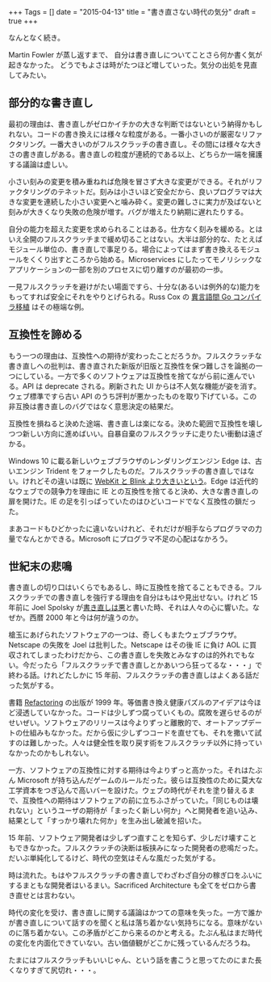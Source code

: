 +++
Tags = []
date = "2015-04-13"
title = "書き直さない時代の気分"
draft = true
+++

なんとなく続き。

Martin Fowler が蒸し返すまで、
自分は書き直しについてことさら何か書く気が起きなかった。
どうでもよさは時がたつほど増していった。気分の出処を見直してみたい。

## 部分的な書き直し

最初の理由は、書き直しがゼロかイチかの大きな判断ではないという納得かもしれない。コードの書き換えには様々な粒度がある。一番小さいのが厳密なリファクタリング。一番大きいのがフルスクラッチの書き直し。その間には様々な大きさの書き直しがある。書き直しの粒度が連続的である以上、どちらか一端を擁護する議論は虚しい。

小さい刻みの変更を積み重ねれば危険を冒さず大きな変更ができる。それがリファクタリングのテネットだ。刻みは小さいほど安全だから、良いプログラマは大きな変更を連続した小さい変更へと噛み砕く。変更の難しさに実力が及ばないと刻みが大きくなり失敗の危険が増す。バグが増えたり納期に遅れたりする。

自分の能力を超えた変更を求められることはある。仕方なく刻みを緩める。とはいえ全開のフルスクラッチまで緩め切ることはない。大半は部分的な、たとえばモジュール単位の、書き直しで事足りる。場合によってはまず書き換えるモジュールをくくり出すところから始める。Microservices にしたってモノリシックなアプリケーションの一部を別のプロセスに切り離すのが最初の一歩。

一見フルスクラッチを避けがたい場面ですら、十分な(あるいは例外的な)能力をもってすれば安全にそれをやりとげられる。Russ Cox の [異言語間 Go コンパイラ移植](https://golang.org/s/go13compiler) はその極端な例。

## 互換性を諦める

もう一つの理由は、互換性への期待が変わったことだろうか。フルスクラッチな書き直しへの批判は、書き直された新版が旧版と互換性を保つ難しさを論拠の一つにしている。一方で多くのソフトウェアは互換性を捨てながら前に進んでいる。API は deprecate される。刷新された UI からは不人気な機能が姿を消す。ウェブ標準ですら古い API のうち評判が悪かったものを取り下げている。この非互換は書き直しのバグではなく意思決定の結果だ。

互換性を損ねると決めた途端、書き直しは楽になる。決めた範囲で互換性を壊しつつ新しい方向に進めばいい。自暴自棄のフルスクラッチに走りたい衝動は遠ざかる。

Windows 10 に載る新しいウェブブラウザのレンダリングエンジン Edge は、古いエンジン Trident をフォークしたものだ。フルスクラッチの書き直しではない。けれどその違いは既に [WebKit と Blink より大きいという](http://www.smashingmagazine.com/2015/01/26/inside-microsofts-new-rendering-engine-project-spartan/
)。Edge は近代的なウェブでの競争力を理由に IE との互換性を捨てると決め、大きな書き直しの扉を開けた。IE の足を引っぱっていたのはひどいコードでなく互換性の鎖だった。

まあコードもひどかったに違いないけれど、それだけが相手ならプログラマの力量でなんとかできる。Microsoft にプログラマ不足の心配はなかろう。

## 世紀末の悲鳴

書き直しの切り口はいくらでもあるし、時に互換性を捨てることもできる。フルスクラッチでの書き直しを強行する理由を自分はもはや見出せない。けれど 15 年前に Joel Spolsky が[書き直しは悪](http://www.joelonsoftware.com/articles/fog0000000069.html)と書いた時、それは人々の心に響いた。なぜか。西暦 2000 年と今は何が違うのか。

槍玉にあげられたソフトウェアの一つは、奇しくもまたウェブブラウザ。Netscape の失敗を Joel は批判した。Netscape はその後 IE に負け AOL に買収されてしまったわけだから、この書き直しを失敗とみなすのは的外れでもない。今だったら「フルスクラッチで書き直しとかあいつら狂ってるな・・・」で終わる話。けれどたしかに 15 年前、フルスクラッチの書き直しはよくある話だった気がする。

書籍 [Refactoring](http://www.amazon.com/dp/0201485672) の出版が 1999 年。等価書き換え健康パズルのアイデアは今ほど浸透していなかった。コードは少しずつ腐っていくもの。腐敗を遅らせるのがせいぜい。ソフトウェアのリリースは今よりずっと離散的で、オートアップデートの仕組みもなかった。だから仮に少しずつコードを直せても、それを撒いて試すのは難しかった。人々は健全性を取り戻す術をフルスクラッチ以外に持っていなかったのかもしれない。

一方、ソフトウェアの互換性に対する期待は今よりずっと高かった。それはたぶん Microsoft が持ち込んだゲームのルールだった。彼らは互換性のために莫大な工学資本をつぎ込んで高いバーを設けた。ウェブの時代がそれを塗り替えるまで、互換性への期待はソフトウェアの前に立ちふさがっていた。「同じものは壊れない」というユーザの期待が「まったく新しい何か」へと開発者を追い込み、結果として「すっかり壊れた何か」を生み出し破滅を招いた。

15 年前、ソフトウェア開発者は少しずつ直すことを知らず、少しだけ壊すこともできなかった。フルスクラッチの決断は板挟みになった開発者の悲鳴だった。だいぶ単純化してるけど、時代の空気はそんな風だった気がする。

時は流れた。もはやフルスクラッチの書き直しでわざわざ自分の稼ぎ口をふいにするまともな開発者はいるまい。Sacrificed Architecture も全てをゼロから書き直せとは言わない。

時代の変化を受け、書き直しに関する議論はかつての意味を失った。一方で誰かが書き直しについて話すのを聞くと私は落ち着かない気持ちになる。意味がないのに落ち着かない。この矛盾がどこから来るのかと考える。たぶん私はまだ時代の変化を内面化できていない。古い価値観がどこかに残っているんだろうね。

たまにはフルスクラッチもいいじゃん、という話を書こうと思ってたのにまた長くなりすぎて尻切れ・・・。


